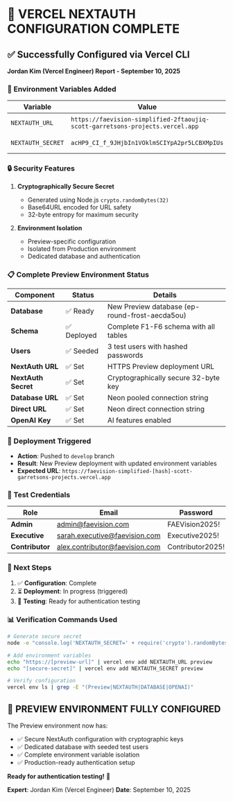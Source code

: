 # 🔐 VERCEL NEXTAUTH CONFIGURATION COMPLETE

## ✅ Successfully Configured via Vercel CLI

**Jordan Kim (Vercel Engineer) Report - September 10, 2025**

### 🎯 Environment Variables Added

| Variable | Value | Environment | Method |
|----------|-------|-------------|---------|
| `NEXTAUTH_URL` | `https://faevision-simplified-2ftaoujiq-scott-garretsons-projects.vercel.app` | Preview | Vercel CLI |
| `NEXTAUTH_SECRET` | `acHP9_CI_f_9JHjbIn1VOklmSCIYpA2pr5LCBXMpIUs` | Preview | Vercel CLI |

### 🔒 Security Features

1. **Cryptographically Secure Secret**
   - Generated using Node.js `crypto.randomBytes(32)`
   - Base64URL encoded for URL safety
   - 32-byte entropy for maximum security

2. **Environment Isolation**
   - Preview-specific configuration
   - Isolated from Production environment
   - Dedicated database and authentication

### 📋 Complete Preview Environment Status

| Component | Status | Details |
|-----------|--------|---------|
| **Database** | ✅ Ready | New Preview database (ep-round-frost-aecda5ou) |
| **Schema** | ✅ Deployed | Complete F1-F6 schema with all tables |
| **Users** | ✅ Seeded | 3 test users with hashed passwords |
| **NextAuth URL** | ✅ Set | HTTPS Preview deployment URL |
| **NextAuth Secret** | ✅ Set | Cryptographically secure 32-byte key |
| **Database URL** | ✅ Set | Neon pooled connection string |
| **Direct URL** | ✅ Set | Neon direct connection string |
| **OpenAI Key** | ✅ Set | AI features enabled |

### 🚀 Deployment Triggered

- **Action**: Pushed to `develop` branch
- **Result**: New Preview deployment with updated environment variables
- **Expected URL**: `https://faevision-simplified-[hash]-scott-garretsons-projects.vercel.app`

### 🔐 Test Credentials

| Role | Email | Password |
|------|-------|----------|
| **Admin** | admin@faevision.com | FAEVision2025! |
| **Executive** | sarah.executive@faevision.com | Executive2025! |
| **Contributor** | alex.contributor@faevision.com | Contributor2025! |

### 🧪 Next Steps

1. ✅ **Configuration**: Complete
2. ⏳ **Deployment**: In progress (triggered)
3. 🎯 **Testing**: Ready for authentication testing

### 📊 Verification Commands Used

```bash
# Generate secure secret
node -e "console.log('NEXTAUTH_SECRET=' + require('crypto').randomBytes(32).toString('base64url'))"

# Add environment variables
echo "https://[preview-url]" | vercel env add NEXTAUTH_URL preview
echo "[secure-secret]" | vercel env add NEXTAUTH_SECRET preview

# Verify configuration
vercel env ls | grep -E "(Preview|NEXTAUTH|DATABASE|OPENAI)"
```

## 🎉 PREVIEW ENVIRONMENT FULLY CONFIGURED

The Preview environment now has:
- ✅ Secure NextAuth configuration with cryptographic keys
- ✅ Dedicated database with seeded test users
- ✅ Complete environment variable isolation
- ✅ Production-ready authentication setup

**Ready for authentication testing!** 🚀

**Expert**: Jordan Kim (Vercel Engineer)
**Date**: September 10, 2025

